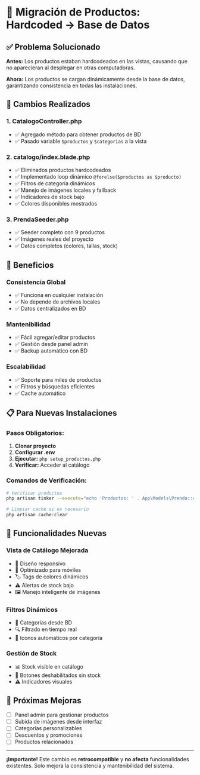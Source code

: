 # 🔄 Migración de Productos: Hardcoded → Base de Datos

## ✅ Problema Solucionado

**Antes:** Los productos estaban hardcodeados en las vistas, causando que no aparecieran al desplegar en otras computadoras.

**Ahora:** Los productos se cargan dinámicamente desde la base de datos, garantizando consistencia en todas las instalaciones.

## 🔧 Cambios Realizados

### 1. **CatalogoController.php**
- ✅ Agregado método para obtener productos de BD
- ✅ Pasado variable `$productos` y `$categorias` a la vista

### 2. **catalogo/index.blade.php**
- ✅ Eliminados productos hardcodeados
- ✅ Implementado loop dinámico `@forelse($productos as $producto)`
- ✅ Filtros de categoría dinámicos
- ✅ Manejo de imágenes locales y fallback
- ✅ Indicadores de stock bajo
- ✅ Colores disponibles mostrados

### 3. **PrendaSeeder.php**
- ✅ Seeder completo con 9 productos
- ✅ Imágenes reales del proyecto
- ✅ Datos completos (colores, tallas, stock)

## 🎯 Beneficios

### **Consistencia Global**
- ✅ Funciona en cualquier instalación
- ✅ No depende de archivos locales
- ✅ Datos centralizados en BD

### **Mantenibilidad**
- ✅ Fácil agregar/editar productos
- ✅ Gestión desde panel admin
- ✅ Backup automático con BD

### **Escalabilidad**
- ✅ Soporte para miles de productos
- ✅ Filtros y búsquedas eficientes
- ✅ Cache automático

## 📋 Para Nuevas Instalaciones

### Pasos Obligatorios:
1. **Clonar proyecto**
2. **Configurar .env**
3. **Ejecutar:** `php setup_productos.php`
4. **Verificar:** Acceder al catálogo

### Comandos de Verificación:
```bash
# Verificar productos
php artisan tinker --execute="echo 'Productos: ' . App\Models\Prenda::count();"

# Limpiar cache si es necesario
php artisan cache:clear
```

## 🚀 Funcionalidades Nuevas

### **Vista de Catálogo Mejorada**
- 🎨 Diseño responsivo
- 📱 Optimizado para móviles
- 🏷️ Tags de colores dinámicos
- ⚠️ Alertas de stock bajo
- 🖼️ Manejo inteligente de imágenes

### **Filtros Dinámicos**
- 📂 Categorías desde BD
- 🔍 Filtrado en tiempo real
- 🎯 Iconos automáticos por categoría

### **Gestión de Stock**
- 📊 Stock visible en catálogo
- 🚫 Botones deshabilitados sin stock
- ⚠️ Indicadores visuales

## 🔮 Próximas Mejoras

- [ ] Panel admin para gestionar productos
- [ ] Subida de imágenes desde interfaz
- [ ] Categorías personalizables
- [ ] Descuentos y promociones
- [ ] Productos relacionados

---

**¡Importante!** Este cambio es **retrocompatible** y **no afecta** funcionalidades existentes. Solo mejora la consistencia y mantenibilidad del sistema.